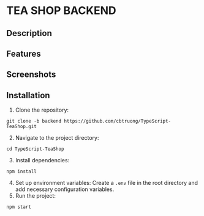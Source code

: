 
# TEA SHOP BACKEND
## Description
## Features
## Screenshots
## Installation
1. Clone the repository:
```
git clone -b backend https://github.com/cbtruong/TypeScript-TeaShop.git
```
2. Navigate to the project directory:
```
cd TypeScript-TeaShop
```
3. Install dependencies:
```
npm install
```
4. Set up environment variables:
Create a `.env` file in the root directory and add necessary configuration variables.
5. Run the project:
```
npm start
```

